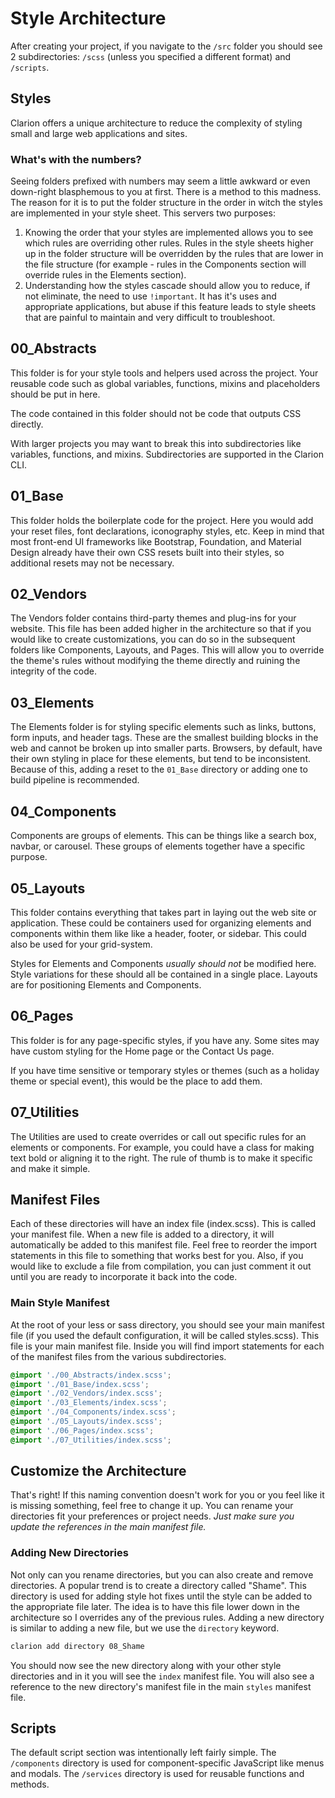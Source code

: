 # Style Architecture

After creating your project, if you navigate to the `/src` folder you should see 2 subdirectories: `/scss` (unless you specified a different format) and `/scripts`.

## Styles

Clarion offers a unique architecture to reduce the complexity of styling small and large web applications and sites.

### What's with the numbers?

Seeing folders prefixed with numbers may seem a little awkward or even down-right blasphemous to you at first. There is a method to this madness. The reason for it is to put the folder structure in the order in witch the styles are implemented in your style sheet. This servers two purposes:

1. Knowing the order that your styles are implemented allows you to see which rules are overriding other rules. Rules in the style sheets higher up in the folder structure will be overridden by the rules that are lower in the file structure (for example - rules in the Components section will override rules in the Elements section).
2. Understanding how the styles cascade should allow you to reduce, if not eliminate, the need to use `!important`. It has it's uses and appropriate applications, but abuse if this feature leads to style sheets that are painful to maintain and very difficult to troubleshoot.

## 00_Abstracts

This folder is for your style tools and helpers used across the project. Your reusable code such as global variables, functions, mixins and placeholders should be put in here.

The code contained in this folder should not be code that outputs CSS directly.

With larger projects you may want to break this into subdirectories like variables, functions, and mixins. Subdirectories are supported in the Clarion CLI.

## 01_Base

This folder holds the boilerplate code for the project. Here you would add your reset files, font declarations, iconography styles, etc. Keep in mind that most front-end UI frameworks like Bootstrap, Foundation, and Material Design already have their own CSS resets built into their styles, so additional resets may not be necessary.

## 02_Vendors

The Vendors folder contains third-party themes and plug-ins for your website. This file has been added higher in the architecture so that if you would like to create customizations, you can do so in the subsequent folders like Components, Layouts, and Pages. This will allow you to override the theme's rules without modifying the theme directly and ruining the integrity of the code.

## 03_Elements

The Elements folder is for styling specific elements such as links, buttons, form inputs, and header tags. These are the smallest building blocks in the web and cannot be broken up into smaller parts. Browsers, by default, have their own styling in place for these elements, but tend to be inconsistent. Because of this, adding a reset to the `01_Base` directory or adding one to build pipeline is recommended.

## 04_Components

Components are groups of elements. This can be things like a search box, navbar, or carousel. These groups of elements together have a specific purpose.

## 05_Layouts

This folder contains everything that takes part in laying out the web site or application. These could be containers used for organizing elements and components within them like like a header, footer, or sidebar. This could also be used for your grid-system.

Styles for Elements and Components _usually should not_ be modified here. Style variations for these should all be contained in a single place. Layouts are for positioning Elements and Components.

## 06_Pages

This folder is for any page-specific styles, if you have any. Some sites may have custom styling for the Home page or the Contact Us page.

If you have time sensitive or temporary styles or themes (such as a holiday theme or special event), this would be the place to add them.

## 07_Utilities

The Utilities are used to create overrides or call out specific rules for an elements or components. For example, you could have a class for making text bold or aligning it to the right. The rule of thumb is to make it specific and make it simple.

## Manifest Files

Each of these directories will have an index file (index.scss). This is called your manifest file. When a new file is added to a directory, it will automatically be added to this manifest file. Feel free to reorder the import statements in this file to something that works best for you. Also, if you would like to exclude a file from compilation, you can just comment it out until you are ready to incorporate it back into the code.

### Main Style Manifest

At the root of your less or sass directory, you should see your main manifest file (if you used the default configuration, it will be called styles.scss). This file is your main manifest file. Inside you will find import statements for each of the manifest files from the various subdirectories.

```scss
@import './00_Abstracts/index.scss';
@import './01_Base/index.scss';
@import './02_Vendors/index.scss';
@import './03_Elements/index.scss';
@import './04_Components/index.scss';
@import './05_Layouts/index.scss';
@import './06_Pages/index.scss';
@import './07_Utilities/index.scss';
```

## Customize the Architecture

That's right! If this naming convention doesn't work for you or you feel like it is missing something, feel free to change it up. You can rename your directories fit your preferences or project needs. _Just make sure you update the references in the main manifest file._

### Adding New Directories

Not only can you rename directories, but you can also create and remove directories. A popular trend is to create a directory called "Shame". This directory is used for adding style hot fixes until the style can be added to the appropriate file later. The idea is to have this file lower down in the architecture so I overrides any of the previous rules. Adding a new directory is similar to adding a new file, but we use the `directory` keyword.

```bash
clarion add directory 08_Shame 
```

You should now see the new directory along with your other style directories and in it you will see the `index` manifest file. You will also see a reference to the new directory's manifest file in the main `styles` manifest file.

## Scripts

The default script section was intentionally left fairly simple. The `/components` directory is used for component-specific JavaScript like menus and modals. The `/services` directory is used for reusable functions and methods.
